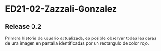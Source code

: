 # ED21-02-Zazzali-Gonzalez
## Release 0.2

Primera historia de usuario actualizada, es posible observar todas las caras de una imagen en pantalla identificadas por un rectangulo de color rojo.
